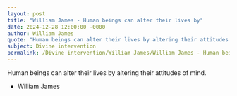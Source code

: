 ```yaml
---
layout: post
title: "William James - Human beings can alter their lives by"
date: 2024-12-28 12:00:00 -0000
author: William James
quote: "Human beings can alter their lives by altering their attitudes of mind."
subject: Divine intervention
permalink: /Divine intervention/William James/William James - Human beings can alter their lives by
---
```


Human beings can alter their lives by altering their attitudes of mind.

- William James
